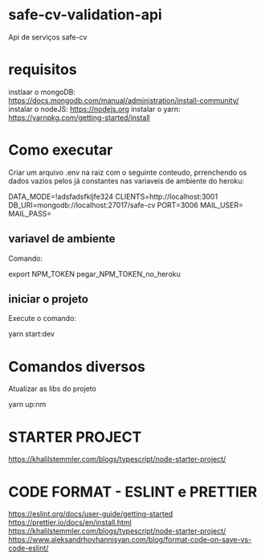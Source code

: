 # safe-cv-validation-api

Api de serviços safe-cv

# requisitos

instlaar o mongoDB: https://docs.mongodb.com/manual/administration/install-community/
instalar o nodeJS: https://nodejs.org
instalar o yarn: https://yarnpkg.com/getting-started/install

# Como executar

Criar um arquivo .env na raiz com o seguinte conteudo, prrenchendo os dados vazios pelos já constantes nas variaveis de ambiente do heroku:

DATA_MODE=!adsfadsfkljfe324
CLIENTS=http://localhost:3001
DB_URI=mongodb://localhost:27017/safe-cv
PORT=3006
MAIL_USER=
MAIL_PASS=

## variavel de ambiente

Comando:

export NPM_TOKEN pegar_NPM_TOKEN_no_heroku

## iniciar o projeto

Execute o comando:

yarn start:dev

# Comandos diversos

Atualizar as libs do projeto

yarn up:nm

# STARTER PROJECT

https://khalilstemmler.com/blogs/typescript/node-starter-project/

# CODE FORMAT - ESLINT e PRETTIER

https://eslint.org/docs/user-guide/getting-started
https://prettier.io/docs/en/install.html
https://khalilstemmler.com/blogs/typescript/node-starter-project/
https://www.aleksandrhovhannisyan.com/blog/format-code-on-save-vs-code-eslint/
